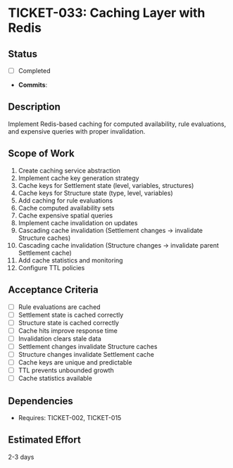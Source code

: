 # TICKET-033: Caching Layer with Redis

## Status
- [ ] Completed
- **Commits**:

## Description
Implement Redis-based caching for computed availability, rule evaluations, and expensive queries with proper invalidation.

## Scope of Work
1. Create caching service abstraction
2. Implement cache key generation strategy
3. Cache keys for Settlement state (level, variables, structures)
4. Cache keys for Structure state (type, level, variables)
5. Add caching for rule evaluations
6. Cache computed availability sets
7. Cache expensive spatial queries
8. Implement cache invalidation on updates
9. Cascading cache invalidation (Settlement changes → invalidate Structure caches)
10. Cascading cache invalidation (Structure changes → invalidate parent Settlement cache)
11. Add cache statistics and monitoring
12. Configure TTL policies

## Acceptance Criteria
- [ ] Rule evaluations are cached
- [ ] Settlement state is cached correctly
- [ ] Structure state is cached correctly
- [ ] Cache hits improve response time
- [ ] Invalidation clears stale data
- [ ] Settlement changes invalidate Structure caches
- [ ] Structure changes invalidate Settlement cache
- [ ] Cache keys are unique and predictable
- [ ] TTL prevents unbounded growth
- [ ] Cache statistics available

## Dependencies
- Requires: TICKET-002, TICKET-015

## Estimated Effort
2-3 days
